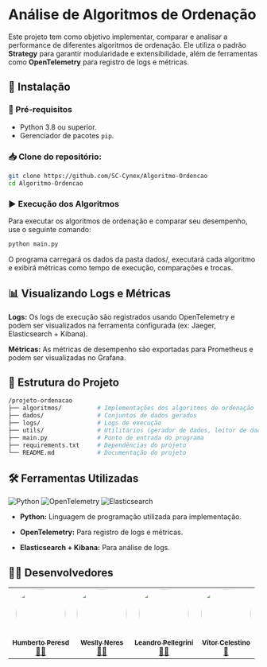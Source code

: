 # Análise de Algoritmos de Ordenação

Este projeto tem como objetivo implementar, comparar e analisar a performance de diferentes algoritmos de ordenação. Ele utiliza o padrão **Strategy** para garantir modularidade e extensibilidade, além de ferramentas como **OpenTelemetry** para registro de logs e métricas.

## 📌 Instalação

### 🔧 Pré-requisitos
- Python 3.8 ou superior.
- Gerenciador de pacotes `pip`.

### 📥 Clone do repositório:
```bash
git clone https://github.com/SC-Cynex/Algoritmo-Ordencao
cd Algoritmo-Ordencao
```

### ▶️ Execução dos Algoritmos
Para executar os algoritmos de ordenação e comparar seu desempenho, use o seguinte comando:

```bash
python main.py
```
O programa carregará os dados da pasta dados/, executará cada algoritmo e exibirá métricas como tempo de execução, comparações e trocas.

## 📊 Visualizando Logs e Métricas

**Logs:** Os logs de execução são registrados usando OpenTelemetry e podem ser visualizados na ferramenta configurada (ex: Jaeger, Elasticsearch + Kibana).

**Métricas:** As métricas de desempenho são exportadas para Prometheus e podem ser visualizadas no Grafana.


## 📂 Estrutura do Projeto

```bash
/projeto-ordenacao
├── algoritmos/          # Implementações dos algoritmos de ordenação
├── dados/               # Conjuntos de dados gerados
├── logs/                # Logs de execução
├── utils/               # Utilitários (gerador de dados, leitor de dados, logger)
├── main.py              # Ponto de entrada do programa
├── requirements.txt     # Dependências do projeto
└── README.md            # Documentação do projeto
```

## 🛠️ Ferramentas Utilizadas
![Python](https://img.shields.io/badge/python-3670A0?style=for-the-badge&logo=python&logoColor=ffdd54) ![OpenTelemetry](https://img.shields.io/badge/OpenTelemetry-FFFFFF?&style=for-the-badge&logo=opentelemetry&logoColor=black) ![Elasticsearch](https://img.shields.io/badge/elasticsearch-%230377CC.svg?style=for-the-badge&logo=elasticsearch&logoColor=white) 

- **Python:** Linguagem de programação utilizada para implementação.

- **OpenTelemetry:** Para registro de logs e métricas.

- **Elasticsearch + Kibana:** Para análise de logs.

## 👨‍💻 Desenvolvedores

<table align="center">
  <tr>
    <td align="center"><a href="https://github.com/humberto-peres"><img style="border-radius: 50%;" src="https://avatars.githubusercontent.com/u/118866895?s=400&u=a12412e21705d58ab604be67c1e1431c80174b64&v=4" width="100px;" alt=""/><br /><sub><b>Humberto Peresd</b></sub></a><br /><a href="https://rocketseat.com.br/" title="Rocketseat">👨‍🚀</a></td>
    <td align="center"><a href="https://github.com/WesllyHn"><img style="border-radius: 50%;" src="https://avatars.githubusercontent.com/u/117309594?v=4" width="100px;" alt=""/><br /><sub><b>Weslly Neres</b></sub></a><br /><a href="https://rocketseat.com.br/" title="Rocketseat">👨‍🚀</a></td>
    <td align="center"><a href="https://github.com/Pellegr1n1"><img style="border-radius: 50%;" src="https://avatars.githubusercontent.com/u/119978954?v=4" width="100px;" alt=""/><br /><sub><b>Leandro Pellegrini</b></sub></a><br /><a href="https://rocketseat.com.br/" title="Rocketseat">👨‍🚀</a></td>
    <td align="center"><a href="https://github.com/v0cs"><img style="border-radius: 50%;" src="https://avatars.githubusercontent.com/u/104214178?v=4" width="100px;" alt=""/><br /><sub><b>Vítor Celestino</b></sub></a><br /><a href="https://rocketseat.com.br/" title="Rocketseat">🚀</a></td>
  </tr>
